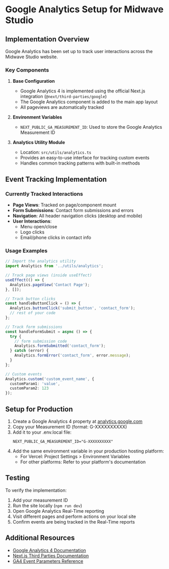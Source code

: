 # Google Analytics Setup for Midwave Studio

## Implementation Overview

Google Analytics has been set up to track user interactions across the Midwave Studio website.

### Key Components

1. **Base Configuration**
   - Google Analytics 4 is implemented using the official Next.js integration (`@next/third-parties/google`)
   - The Google Analytics component is added to the main app layout
   - All pageviews are automatically tracked

2. **Environment Variables**
   - `NEXT_PUBLIC_GA_MEASUREMENT_ID`: Used to store the Google Analytics Measurement ID

3. **Analytics Utility Module**
   - Location: `src/utils/analytics.ts`
   - Provides an easy-to-use interface for tracking custom events
   - Handles common tracking patterns with built-in methods

## Event Tracking Implementation

### Currently Tracked Interactions

- **Page Views**: Tracked on page/component mount
- **Form Submissions**: Contact form submissions and errors
- **Navigation**: All header navigation clicks (desktop and mobile)
- **User Interactions**: 
  - Menu open/close 
  - Logo clicks
  - Email/phone clicks in contact info

### Usage Examples

```typescript
// Import the analytics utility
import Analytics from '../utils/analytics';

// Track page views (inside useEffect)
useEffect(() => {
  Analytics.pageView('Contact Page');
}, []);

// Track button clicks
const handleButtonClick = () => {
  Analytics.buttonClick('submit_button', 'contact_form');
  // rest of your code
};

// Track form submissions
const handleFormSubmit = async () => {
  try {
    // form submission code
    Analytics.formSubmitted('contact_form');
  } catch (error) {
    Analytics.formError('contact_form', error.message);
  }
};

// Custom events
Analytics.custom('custom_event_name', { 
  customParam1: 'value',
  customParam2: 123
});
```

## Setup for Production

1. Create a Google Analytics 4 property at [analytics.google.com](https://analytics.google.com)
2. Copy your Measurement ID (format: G-XXXXXXXXXX)
3. Add it to your .env.local file:
   ```
   NEXT_PUBLIC_GA_MEASUREMENT_ID="G-XXXXXXXXXX"
   ```
4. Add the same environment variable in your production hosting platform:
   - For Vercel: Project Settings > Environment Variables
   - For other platforms: Refer to your platform's documentation

## Testing

To verify the implementation:
1. Add your measurement ID
2. Run the site locally (`npm run dev`)
3. Open Google Analytics Real-Time reporting
4. Visit different pages and perform actions on your local site
5. Confirm events are being tracked in the Real-Time reports

## Additional Resources

- [Google Analytics 4 Documentation](https://developers.google.com/analytics/devguides/collection/ga4)
- [Next.js Third Parties Documentation](https://nextjs.org/docs/app/building-your-application/optimizing/third-party-libraries)
- [GA4 Event Parameters Reference](https://developers.google.com/analytics/devguides/collection/ga4/reference/events) 